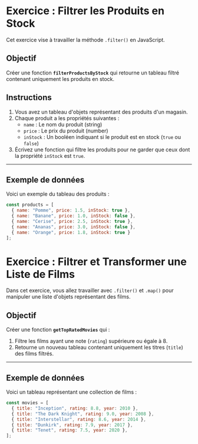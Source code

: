 # Exercice : Filtrer les Produits en Stock

Cet exercice vise à travailler la méthode `.filter()` en JavaScript.

## Objectif

Créer une fonction **`filterProductsByStock`** qui retourne un tableau filtré contenant uniquement les produits en stock.

## Instructions

1. Vous avez un tableau d'objets représentant des produits d'un magasin.
2. Chaque produit a les propriétés suivantes :
   - `name` : Le nom du produit (string)
   - `price` : Le prix du produit (number)
   - `inStock` : Un booléen indiquant si le produit est en stock (`true` ou `false`)
3. Écrivez une fonction qui filtre les produits pour ne garder que ceux dont la propriété `inStock` est `true`.

---

## Exemple de données

Voici un exemple du tableau des produits :

```javascript
const products = [
  { name: "Pomme", price: 1.5, inStock: true },
  { name: "Banane", price: 1.0, inStock: false },
  { name: "Cerise", price: 2.5, inStock: true },
  { name: "Ananas", price: 3.0, inStock: false },
  { name: "Orange", price: 1.8, inStock: true }
];
```



# Exercice : Filtrer et Transformer une Liste de Films

Dans cet exercice, vous allez travailler avec `.filter()` et `.map()` pour manipuler une liste d'objets représentant des films.

## Objectif

Créer une fonction **`getTopRatedMovies`** qui :
1. Filtre les films ayant une note (`rating`) supérieure ou égale à 8.
2. Retourne un nouveau tableau contenant uniquement les titres (`title`) des films filtrés.

---

## Exemple de données

Voici un tableau représentant une collection de films :

```javascript
const movies = [
  { title: "Inception", rating: 8.8, year: 2010 },
  { title: "The Dark Knight", rating: 9.0, year: 2008 },
  { title: "Interstellar", rating: 8.6, year: 2014 },
  { title: "Dunkirk", rating: 7.9, year: 2017 },
  { title: "Tenet", rating: 7.5, year: 2020 },
];
```